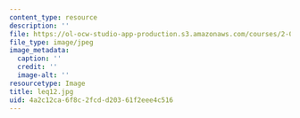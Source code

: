 ```yaml
---
content_type: resource
description: ''
file: https://ol-ocw-studio-app-production.s3.amazonaws.com/courses/2-003-modeling-dynamics-and-control-i-spring-2005/4a2c12ca6f8c2fcdd20361f2eee4c516_leq12.jpg
file_type: image/jpeg
image_metadata:
  caption: ''
  credit: ''
  image-alt: ''
resourcetype: Image
title: leq12.jpg
uid: 4a2c12ca-6f8c-2fcd-d203-61f2eee4c516
---
```

